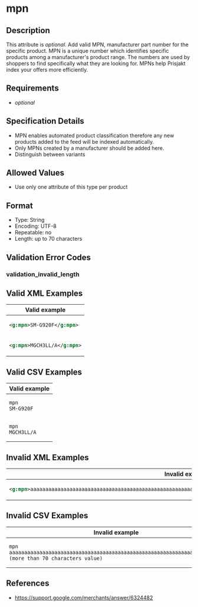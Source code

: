 # mpn

## Description

This attribute is *optional*.
Add valid MPN, manufacturer part number for the specific product. MPN is a unique number which identifies specific products among a manufacturer's product range. The numbers are used by shoppers to find specifically what they are looking for. MPNs help Prisjakt index your offers more efficiently.

## Requirements

* *optional*


## Specification Details

- MPN enables automated product classification therefore any new products added to the feed will be indexed automatically.
- Only MPNs created by a manufacturer should be added here.
- Distinguish between variants

## Allowed Values
- Use only one attribute of this type per product

## Format

- Type: String
- Encoding: UTF-8
- Repeatable: no
- Length: up to 70 characters


## Validation Error Codes

### validation_invalid_length

## Valid XML Examples

<table>
<thead>
<tr><th>Valid example           </th></tr>
</thead>
<tbody>
<tr><td>

```xml
<g:mpn>SM-G920F</g:mpn> 
```

</td></tr>
<tr><td>

```xml
<g:mpn>MGCH3LL/A</g:mpn>
```

</td></tr>
</tbody>
</table>

## Valid CSV Examples

<table>
<thead>
<tr><th>Valid example  </th></tr>
</thead>
<tbody>
<tr><td>

```csv
mpn
SM-G920F   
```

</td></tr>
<tr><td>

```csv
mpn
MGCH3LL/A  
```

</td></tr>
</tbody>
</table>

## Invalid XML Examples

<table>
<thead>
<tr><th>Invalid example                                                                                                       </th><th>Resulting error code     </th></tr>
</thead>
<tbody>
<tr><td>

```xml
<g:mpn>aaaaaaaaaaaaaaaaaaaaaaaaaaaaaaaaaaaaaaaaaaaaaaaaaaaaaaaaaaaaaaaaaaaaaaa (more than 70 characters value)</g:mpn>
```

</td><td>

```xml
validation_invalid_length
```

</td></tr>
</tbody>
</table>

## Invalid CSV Examples

<table>
<thead>
<tr><th>Invalid example                                                                                            </th><th>Resulting error code     </th></tr>
</thead>
<tbody>
<tr><td>

```csv
mpn
aaaaaaaaaaaaaaaaaaaaaaaaaaaaaaaaaaaaaaaaaaaaaaaaaaaaaaaaaaaaaaaaaaaaaaa (more than 70 characters value)
```

</td><td>

```csv
validation_invalid_length
```

</td></tr>
</tbody>
</table>

## References
* https://support.google.com/merchants/answer/6324482
